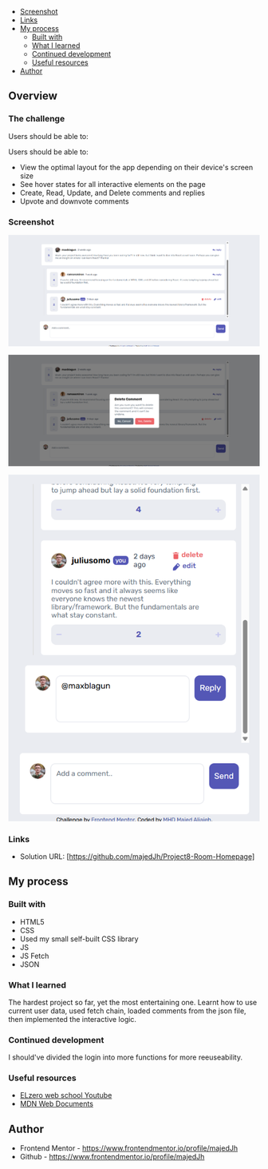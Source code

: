   - [Screenshot](#screenshot)
  - [Links](#links)
- [My process](#my-process)
  - [Built with](#built-with)
  - [What I learned](#what-i-learned)
  - [Continued development](#continued-development)
  - [Useful resources](#useful-resources)
- [Author](#author)

## Overview

### The challenge

Users should be able to:

Users should be able to:

- View the optimal layout for the app depending on their device's screen size
- See hover states for all interactive elements on the page
- Create, Read, Update, and Delete comments and replies
- Upvote and downvote comments


### Screenshot

![](./Project%20screenshots/Screenshot%202025-07-23%20193802.png)

![](./Project%20screenshots/Screenshot%202025-07-23%20194111.png)

![](./Project%20screenshots/Screenshot%202025-07-23%20194049.png)


### Links

- Solution URL: [https://github.com/majedJh/Project8-Room-Homepage]

## My process

### Built with

- HTML5
- CSS
- Used my small self-built CSS library
- JS
- JS Fetch
- JSON

### What I learned

The hardest project so far, yet the most entertaining one. Learnt how to use current user data, used fetch chain, loaded comments from the json file, then implemented the interactive logic.

### Continued development

I should've divided the login into more functions for more reeuseability.

### Useful resources

- [ELzero web school Youtube](https://www.youtube.com/@ElzeroWebSchool)
- [MDN Web Documents](https://developer.mozilla.org/en-US/)

## Author

- Frontend Mentor - https://www.frontendmentor.io/profile/majedJh
- Github - https://www.frontendmentor.io/profile/majedJh
